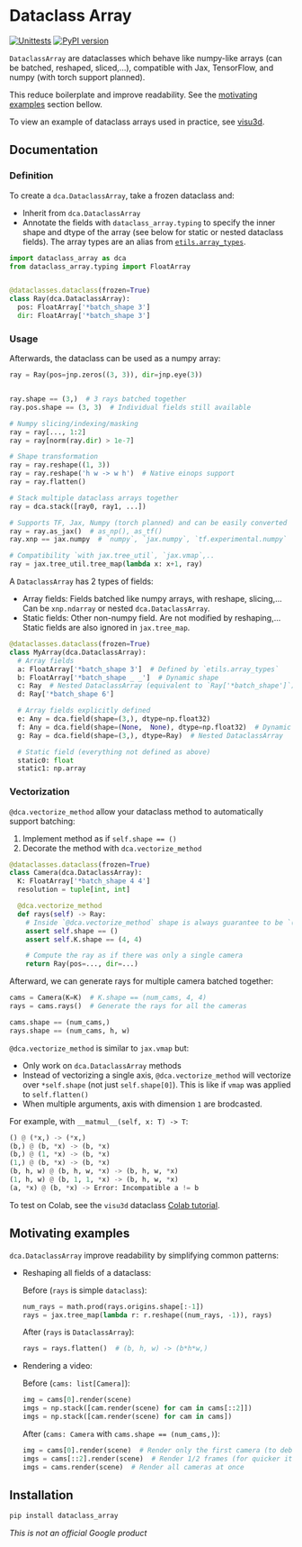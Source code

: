 # Dataclass Array

[![Unittests](https://github.com/google-research/dataclass_array/actions/workflows/pytest_and_autopublish.yml/badge.svg)](https://github.com/google-research/visu3d/actions/workflows/pytest_and_autopublish.yml)
[![PyPI version](https://badge.fury.io/py/dataclass_array.svg)](https://badge.fury.io/py/dataclass_array)

`DataclassArray` are dataclasses which behave like numpy-like arrays (can be
batched, reshaped, sliced,...), compatible with Jax, TensorFlow, and numpy (with
torch support planned).

This reduce boilerplate and improve readability. See the
[motivating examples](#motivating-examples) section bellow.

To view an example of dataclass arrays used in practice, see
[visu3d](https://github.com/google-research/visu3d).

## Documentation

### Definition

To create a `dca.DataclassArray`, take a frozen dataclass and:

*   Inherit from `dca.DataclassArray`
*   Annotate the fields with `dataclass_array.typing` to specify the inner shape
    and dtype of the array (see below for static or nested dataclass fields).
    The array types are an alias from
    [`etils.array_types`](https://github.com/google/etils/blob/main/etils/array_types/README.md).

```python
import dataclass_array as dca
from dataclass_array.typing import FloatArray


@dataclasses.dataclass(frozen=True)
class Ray(dca.DataclassArray):
  pos: FloatArray['*batch_shape 3']
  dir: FloatArray['*batch_shape 3']
```

### Usage

Afterwards, the dataclass can be used as a numpy array:

```python
ray = Ray(pos=jnp.zeros((3, 3)), dir=jnp.eye(3))


ray.shape == (3,)  # 3 rays batched together
ray.pos.shape == (3, 3)  # Individual fields still available

# Numpy slicing/indexing/masking
ray = ray[..., 1:2]
ray = ray[norm(ray.dir) > 1e-7]

# Shape transformation
ray = ray.reshape((1, 3))
ray = ray.reshape('h w -> w h')  # Native einops support
ray = ray.flatten()

# Stack multiple dataclass arrays together
ray = dca.stack([ray0, ray1, ...])

# Supports TF, Jax, Numpy (torch planned) and can be easily converted
ray = ray.as_jax()  # as_np(), as_tf()
ray.xnp == jax.numpy  # `numpy`, `jax.numpy`, `tf.experimental.numpy`

# Compatibility `with jax.tree_util`, `jax.vmap`,..
ray = jax.tree_util.tree_map(lambda x: x+1, ray)
```

A `DataclassArray` has 2 types of fields:

*   Array fields: Fields batched like numpy arrays, with reshape, slicing,...
    Can be `xnp.ndarray` or nested `dca.DataclassArray`.
*   Static fields: Other non-numpy field. Are not modified by reshaping,...
    Static fields are also ignored in `jax.tree_map`.

```python
@dataclasses.dataclass(frozen=True)
class MyArray(dca.DataclassArray):
  # Array fields
  a: FloatArray['*batch_shape 3']  # Defined by `etils.array_types`
  b: FloatArray['*batch_shape _ _']  # Dynamic shape
  c: Ray  # Nested DataclassArray (equivalent to `Ray['*batch_shape']`)
  d: Ray['*batch_shape 6']

  # Array fields explicitly defined
  e: Any = dca.field(shape=(3,), dtype=np.float32)
  f: Any = dca.field(shape=(None,  None), dtype=np.float32)  # Dynamic shape
  g: Ray = dca.field(shape=(3,), dtype=Ray)  # Nested DataclassArray

  # Static field (everything not defined as above)
  static0: float
  static1: np.array
```

### Vectorization

`@dca.vectorize_method` allow your dataclass method to automatically support
batching:

1.  Implement method as if `self.shape == ()`
2.  Decorate the method with `dca.vectorize_method`

```python
@dataclasses.dataclass(frozen=True)
class Camera(dca.DataclassArray):
  K: FloatArray['*batch_shape 4 4']
  resolution = tuple[int, int]

  @dca.vectorize_method
  def rays(self) -> Ray:
    # Inside `@dca.vectorize_method` shape is always guarantee to be `()`
    assert self.shape == ()
    assert self.K.shape == (4, 4)

    # Compute the ray as if there was only a single camera
    return Ray(pos=..., dir=...)
```

Afterward, we can generate rays for multiple camera batched together:

```python
cams = Camera(K=K)  # K.shape == (num_cams, 4, 4)
rays = cams.rays()  # Generate the rays for all the cameras

cams.shape == (num_cams,)
rays.shape == (num_cams, h, w)
```

`@dca.vectorize_method` is similar to `jax.vmap` but:

*   Only work on `dca.DataclassArray` methods
*   Instead of vectorizing a single axis, `@dca.vectorize_method` will vectorize
    over `*self.shape` (not just `self.shape[0]`). This is like if `vmap` was
    applied to `self.flatten()`
*   When multiple arguments, axis with dimension `1` are brodcasted.

For example, with `__matmul__(self, x: T) -> T`:

```python
() @ (*x,) -> (*x,)
(b,) @ (b, *x) -> (b, *x)
(b,) @ (1, *x) -> (b, *x)
(1,) @ (b, *x) -> (b, *x)
(b, h, w) @ (b, h, w, *x) -> (b, h, w, *x)
(1, h, w) @ (b, 1, 1, *x) -> (b, h, w, *x)
(a, *x) @ (b, *x) -> Error: Incompatible a != b
```

To test on Colab, see the `visu3d` dataclass
[Colab tutorial](https://colab.research.google.com/github/google-research/visu3d/blob/main/docs/dataclass.ipynb).

## Motivating examples

`dca.DataclassArray` improve readability by simplifying common patterns:

*   Reshaping all fields of a dataclass:

    Before (`rays` is simple `dataclass`):

    ```python
    num_rays = math.prod(rays.origins.shape[:-1])
    rays = jax.tree_map(lambda r: r.reshape((num_rays, -1)), rays)
    ```

    After (`rays` is `DataclassArray`):

    ```python
    rays = rays.flatten()  # (b, h, w) -> (b*h*w,)
    ```

*   Rendering a video:

    Before (`cams: list[Camera]`):

    ```python
    img = cams[0].render(scene)
    imgs = np.stack([cam.render(scene) for cam in cams[::2]])
    imgs = np.stack([cam.render(scene) for cam in cams])
    ```

    After (`cams: Camera` with `cams.shape == (num_cams,)`):

    ```python
    img = cams[0].render(scene)  # Render only the first camera (to debug)
    imgs = cams[::2].render(scene)  # Render 1/2 frames (for quicker iteration)
    imgs = cams.render(scene)  # Render all cameras at once
    ```

## Installation

```sh
pip install dataclass_array
```

*This is not an official Google product*
